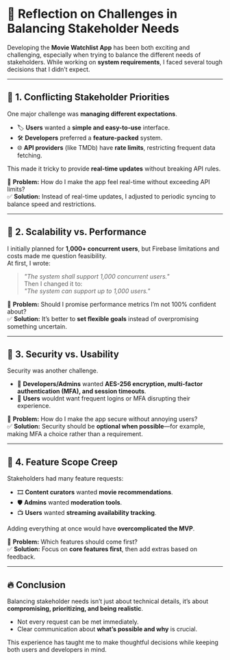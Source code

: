 # 📌 Reflection on Challenges in Balancing Stakeholder Needs  

Developing the **Movie Watchlist App** has been both exciting and challenging, especially when trying to balance the different needs of stakeholders. While working on **system requirements**, I faced several tough decisions that I didn’t expect.

---

## 🔹 1. Conflicting Stakeholder Priorities  
One major challenge was **managing different expectations**.  
- 🏷️ **Users** wanted a **simple and easy-to-use** interface.  
- 🛠️ **Developers** preferred a **feature-packed** system.  
- 🌐 **API providers** (like TMDb) have **rate limits**, restricting frequent data fetching.  
  
This made it tricky to provide **real-time updates** without breaking API rules.  

📌 **Problem:** How do I make the app feel real-time without exceeding API limits?  
✅ **Solution:** Instead of real-time updates, I adjusted to periodic syncing to balance speed and restrictions.  

---

## 🔹 2. Scalability vs. Performance  
I initially planned for **1,000+ concurrent users**, but Firebase limitations and costs made me question feasibility.  
At first, I wrote:  
> *"The system shall support 1,000 concurrent users."*  
Then I changed it to:  
> *"The system can support up to 1,000 users."*  

📌 **Problem:** Should I promise performance metrics I’m not 100% confident about?  
✅ **Solution:** It’s better to **set flexible goals** instead of overpromising something uncertain.  

---

## 🔹 3. Security vs. Usability  
Security was another challenge.  
- 🔐 **Developers/Admins** wanted **AES-256 encryption, multi-factor authentication (MFA), and session timeouts**.  
- 👥 **Users** wouldnt want frequent logins or MFA disrupting their experience.  

📌 **Problem:** How do I make the app secure without annoying users?  
✅ **Solution:** Security should be **optional when possible**—for example, making MFA a choice rather than a requirement.  

---

## 🔹 4. Feature Scope Creep  
Stakeholders had many feature requests:  
- 🎞️ **Content curators** wanted **movie recommendations**.  
- 🛡️ **Admins** wanted **moderation tools**.  
- 📺 **Users** wanted **streaming availability tracking**.  
  
Adding everything at once would have **overcomplicated the MVP**.  

📌 **Problem:** Which features should come first?  
✅ **Solution:** Focus on **core features first**, then add extras based on feedback.  

---

## 🔥 Conclusion  
Balancing stakeholder needs isn’t just about technical details, it’s about **compromising, prioritizing, and being realistic**.  
- Not every request can be met immediately.  
- Clear communication about **what’s possible and why** is crucial.  
  
This experience has taught me to make thoughtful decisions while keeping both users and developers in mind.  


